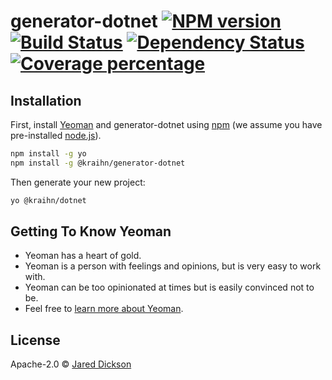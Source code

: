 # generator-dotnet [![NPM version][npm-image]][npm-url] [![Build Status][travis-image]][travis-url] [![Dependency Status][daviddm-image]][daviddm-url] [![Coverage percentage][coveralls-image]][coveralls-url]
> 

## Installation

First, install [Yeoman](http://yeoman.io) and generator-dotnet using [npm](https://www.npmjs.com/) (we assume you have pre-installed [node.js](https://nodejs.org/)).

```bash
npm install -g yo
npm install -g @kraihn/generator-dotnet
```

Then generate your new project:

```bash
yo @kraihn/dotnet
```

## Getting To Know Yeoman

 * Yeoman has a heart of gold.
 * Yeoman is a person with feelings and opinions, but is very easy to work with.
 * Yeoman can be too opinionated at times but is easily convinced not to be.
 * Feel free to [learn more about Yeoman](http://yeoman.io/).

## License

Apache-2.0 © [Jared Dickson](https://www.jareddickson.com)


[npm-image]: https://badge.fury.io/js/%40kraihn%2Fgenerator-dotnet.svg
[npm-url]: https://npmjs.org/package/@kraihn/generator-dotnet
[travis-image]: https://travis-ci.org/kraihn/generator-dotnet.svg?branch=master
[travis-url]: https://travis-ci.org/kraihn/generator-dotnet
[daviddm-image]: https://david-dm.org/kraihn/generator-dotnet.svg?theme=shields.io
[daviddm-url]: https://david-dm.org/kraihn/generator-dotnet
[coveralls-image]: https://coveralls.io/repos/kraihn/generator-dotnet/badge.svg
[coveralls-url]: https://coveralls.io/r/kraihn/generator-dotnet
